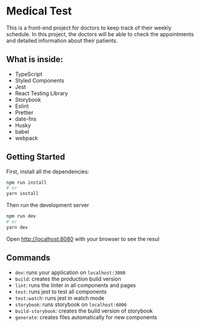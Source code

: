 # Medical Test

This is a front-end project for doctors to keep track of their weekly schedule. In this project, the doctors will be able to check the appointments and detailed information about their patients.

## What is inside:

- TypeScript
- Styled Components
- Jest
- React Testing Library
- Storybook
- Eslint
- Prettier
- date-fns
- Husky
- babel
- webpack

## Getting Started

First, install all the dependencies:

```bash
npm run install
# or
yarn install
```

Then run the development server

```bash
npm run dev
# or
yarn dev
```

Open [http://localhost:8080](http://localhost:8080) with your browser to see the resul

## Commands

- `dev`: runs your application on `localhost:3000`
- `build`: creates the production build version
- `lint`: runs the linter in all components and pages
- `test`: runs jest to test all components
- `test:watch`: runs jest in watch mode
- `storybook`:  runs storybook on `localhost:6006`
- `build-storybook`: creates the build version of storybook
- `generate`: creates files automatically for new components

